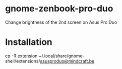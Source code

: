 # gnome-zenbook-pro-duo
Change brightness of the 2nd screen on Asus Pro Duo

# Installation
cp -R extension ~/.local/share/gnome-shell/extensions/asusproduo@mindcraft.be
